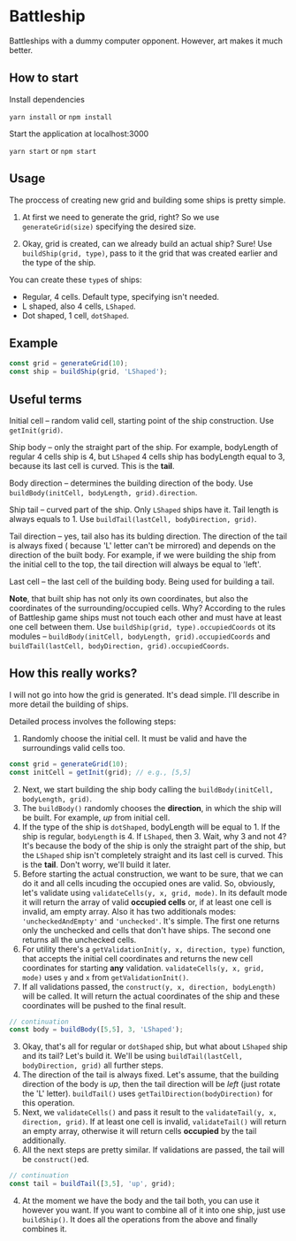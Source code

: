 # Battleship

Battleships with a dummy computer opponent. However, art makes it much better.

## How to start
Install dependencies

`yarn install` or `npm install`

Start the application at localhost:3000

`yarn start` or `npm start`

## Usage

The proccess of creating new grid and building some ships is pretty simple.

1. At first we need to generate the grid, right? So we use `generateGrid(size)` specifying the desired size.

2. Okay, grid is created, can we already build an actual ship? Sure! Use `buildShip(grid, type)`, pass to it the grid that was created earlier and the type of the ship.

You can create these `type`s of ships:
- Regular, 4 cells. Default type, specifying isn't needed.
- L shaped, also 4 cells, `LShaped`.
- Dot shaped, 1 cell, `dotShaped`.

## Example

```javascript
const grid = generateGrid(10);
const ship = buildShip(grid, 'LShaped');
```

## Useful terms
Initial cell – random valid cell, starting point of the ship construction. Use ```getInit(grid)```.

Ship body – only the straight part of the ship. For example, bodyLength of regular 4 cells ship is 4, but `LShaped` 4 cells ship has bodyLength equal to 3, because its last cell is curved. This is the **tail**.

Body direction – determines the building direction of the body. Use ```buildBody(initCell, bodyLength, grid).direction```.

Ship tail – curved part of the ship. Only `LShaped` ships have it. Tail length is always equals to 1. Use ```buildTail(lastCell, bodyDirection, grid)```.

Tail direction – yes, tail also has its bulding direction. The direction of the tail is always fixed ( because 'L' letter can't be mirrored) and depends on the direction of the built body. For example, if we were building the ship from the initial cell to the top, the tail direction will always be equal to 'left'.

Last cell – the last cell of the building body. Being used for building a tail.

**Note**, that built ship has not only its own coordinates, but also the coordinates of the surrounding/occupied cells. Why? According to the rules of Battleship game ships must not touch each other and must have at least one cell between them. Use ```buildShip(grid, type).occupiedCoords``` ot its modules – ```buildBody(initCell, bodyLength, grid).occupiedCoords``` and ```buildTail(lastCell, bodyDirection, grid).occupiedCoords```.

## How this really works?

I will not go into how the grid is generated. It's dead simple.
I'll describe in more detail the building of ships.

Detailed process involves the following steps:

1. Randomly choose the initial cell. It must be valid and have the surroundings valid cells too.

```javascript
const grid = generateGrid(10);
const initCell = getInit(grid); // e.g., [5,5]
```

2. Next, we start building the ship body calling the ```buildBody(initCell, bodyLength, grid)```.
  1. The ```buildBody()``` randomly chooses the **direction**, in which the ship will be built. For example, *up* from initial cell.
  2. If the type of the ship is `dotShaped`, bodyLength will be equal to 1.
  If the ship is regular, `bodyLength` is 4.
  If `LShaped`, then 3. Wait, why 3 and not 4? It's because the body of the ship is only the straight part of the ship, but the `LShaped` ship isn't completely straight and its last cell is curved. This is the **tail**. Don't worry, we'll build it later.
  3. Before starting the actual construction, we want to be sure, that we can do it and all cells incuding the occupied ones are valid. So, obviously, let's validate using ```validateCells(y, x, grid, mode)```. In its default mode it will return the array of valid **occupied cells** or, if at least one cell is invalid, am empty array. Also it has two additionals modes: `'uncheckedAndEmpty'` and `'unchecked'`. It's simple. The first one returns only the unchecked and cells that don't have ships. The second one returns all the unchecked cells.
  4. For utility there's a ```getValidationInit(y, x, direction, type)``` function, that accepts the initial cell coordinates and returns the new cell coordinates for starting **any** validation. ```validateCells(y, x, grid, mode)``` uses `y` and `x` from ```getValidationInit()```.
  5. If all validations passed, the ```construct(y, x, direction, bodyLength)``` will be called. It will return the actual coordinates of the ship and these coordinates will be pushed to the final result.

```javascript
// continuation
const body = buildBody([5,5], 3, 'LShaped');
```

3. Okay, that's all for regular or `dotShaped` ship, but what about `LShaped` ship and its tail? Let's build it. We'll be using ```buildTail(lastCell, bodyDirection, grid)``` all further steps.
  1. The direction of the tail is always fixed. Let's assume, that the building direction of the body is *up*, then the tail direction will be *left* (just rotate the 'L' letter). ```buildTail()``` uses ```getTailDirection(bodyDirection)``` for this operation.
  2. Next, we ```validateCells()``` and pass it result to the ```validateTail(y, x, direction, grid)```. If at least one cell is invalid, ```validateTail()``` will return an empty array, otherwise it will return cells **occupied** by the tail additionally.
  3. All the next steps are pretty similar. If validations are passed, the tail will be ```construct()```ed.

```javascript
// continuation
const tail = buildTail([3,5], 'up', grid);
```

4. At the moment we have the body and the tail both, you can use it however you want. If you want to combine all of it into one ship, just use ```buildShip()```. It does all the operations from the above and finally combines it.
